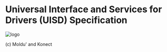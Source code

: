 <h1>Universal Interface and Services for Drivers (UISD) Specification</h1>
<img scr="https://github.com/Keep-Konect/Specifications/UISD.png" alt="logo">

(c) Moldu' and Konect
